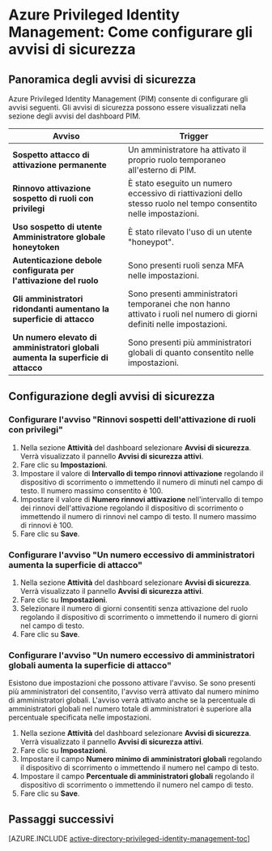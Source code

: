 <properties
   pageTitle="Azure Privileged Identity Management: Come configurare gli avvisi di sicurezza"
   description="Informazioni su come configurare gli avvisi di sicurezza per l'estensione Azure Privileged Identity Management."
   services="active-directory"
   documentationCenter=""
   authors="kgremban"
   manager="stevenpo"
   editor=""/>

<tags
   ms.service="na"
   ms.devlang="na"
   ms.topic="article"
   ms.tgt_pltfrm="na"
   ms.workload="identity"
   ms.date="01/21/2016"
   ms.author="inhenk"/>

# Azure Privileged Identity Management: Come configurare gli avvisi di sicurezza

## Panoramica degli avvisi di sicurezza
Azure Privileged Identity Management (PIM) consente di configurare gli avvisi seguenti. Gli avvisi di sicurezza possono essere visualizzati nella sezione degli avvisi del dashboard PIM.

| Avviso | Trigger |
| ------------- | ------------- |
| **Sospetto attacco di attivazione permanente** | Un amministratore ha attivato il proprio ruolo temporaneo all'esterno di PIM. |
| **Rinnovo attivazione sospetto di ruoli con privilegi** | È stato eseguito un numero eccessivo di riattivazioni dello stesso ruolo nel tempo consentito nelle impostazioni. |
| **Uso sospetto di utente Amministratore globale honeytoken** | È stato rilevato l'uso di un utente "honeypot".|
| **Autenticazione debole configurata per l'attivazione del ruolo** | Sono presenti ruoli senza MFA nelle impostazioni. |
| **Gli amministratori ridondanti aumentano la superficie di attacco** | Sono presenti amministratori temporanei che non hanno attivato i ruoli nel numero di giorni definiti nelle impostazioni. |
| **Un numero elevato di amministratori globali aumenta la superficie di attacco** | Sono presenti più amministratori globali di quanto consentito nelle impostazioni. |

## Configurazione degli avvisi di sicurezza

### Configurare l'avviso "Rinnovi sospetti dell'attivazione di ruoli con privilegi"
1. Nella sezione **Attività** del dashboard selezionare **Avvisi di sicurezza**. Verrà visualizzato il pannello **Avvisi di sicurezza attivi**.
2. Fare clic su **Impostazioni**.
3. Impostare il valore di **Intervallo di tempo rinnovi attivazione** regolando il dispositivo di scorrimento o immettendo il numero di minuti nel campo di testo. Il numero massimo consentito è 100.
4. Impostare il valore di **Numero rinnovi attivazione** nell'intervallo di tempo dei rinnovi dell'attivazione regolando il dispositivo di scorrimento o immettendo il numero di rinnovi nel campo di testo. Il numero massimo di rinnovi è 100.
5. Fare clic su **Save**.

### Configurare l'avviso "Un numero eccessivo di amministratori aumenta la superficie di attacco"
1. Nella sezione **Attività** del dashboard selezionare **Avvisi di sicurezza**. Verrà visualizzato il pannello **Avvisi di sicurezza attivi**.
2. Fare clic su **Impostazioni**.
3. Selezionare il numero di giorni consentiti senza attivazione del ruolo regolando il dispositivo di scorrimento o immettendo il numero di giorni nel campo di testo.
4. Fare clic su **Save**.

### Configurare l'avviso "Un numero eccessivo di amministratori globali aumenta la superficie di attacco"

Esistono due impostazioni che possono attivare l'avviso. Se sono presenti più amministratori del consentito, l'avviso verrà attivato dal numero minimo di amministratori globali. L'avviso verrà attivato anche se la percentuale di amministratori globali nel numero totale di amministratori è superiore alla percentuale specificata nelle impostazioni.

1. Nella sezione **Attività** del dashboard selezionare **Avvisi di sicurezza**. Verrà visualizzato il pannello **Avvisi di sicurezza attivi**.
2. Fare clic su **Impostazioni**.
3. Impostare il campo **Numero minimo di amministratori globali** regolando il dispositivo di scorrimento o immettendo il numero nel campo di testo.
4. Impostare il campo **Percentuale di amministratori globali** regolando il dispositivo di scorrimento o immettendo il numero nel campo di testo.
5. Fare clic su **Save**.

<!--Every topic should have next steps and links to the next logical set of content to keep the customer engaged-->
## Passaggi successivi
[AZURE.INCLUDE [active-directory-privileged-identity-management-toc](../../includes/active-directory-privileged-identity-management-toc.md)]

<!---HONumber=AcomDC_0128_2016-->